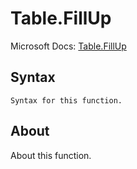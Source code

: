 ---
---

# Table.FillUp

Microsoft Docs: [Table.FillUp](https://docs.microsoft.com/en-us/powerquery-m/table-fillup)

## Syntax

```powerquery-m
Syntax for this function.
```

## About

About this function.

